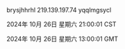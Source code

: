 brysjhhrhl 219.139.197.74 yqqlmgsycl

2024年 10月 26日 星期六 21:00:01 CST

2024年 10月 26日 星期六 13:00:01 GMT

